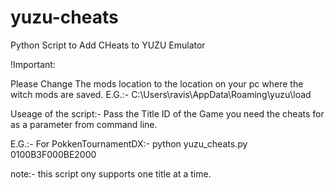 # yuzu-cheats
Python Script to Add CHeats to YUZU Emulator

!Important: 

Please Change The mods location to the location on your pc where the witch mods are saved.
E.G.:- C:\Users\ravis\AppData\Roaming\yuzu\load

Useage of the script:-
Pass the Title ID of the Game you need the cheats for as a parameter from command line.

E.G.:- For PokkenTournamentDX:-
       python yuzu_cheats.py 0100B3F000BE2000

note:- this script ony supports one title at a time.
